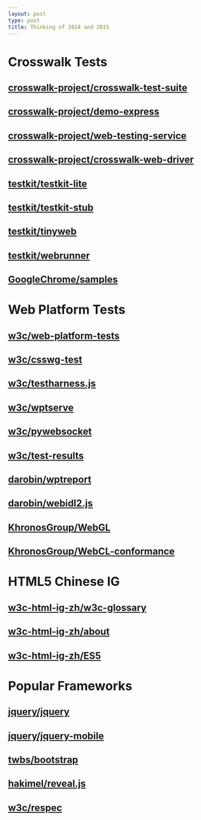 ```yaml
---
layout: post
type: post
title: Thinking of 2014 and 2015
---
```


# Crosswalk Tests

## [crosswalk-project/crosswalk-test-suite](https://github.com/crosswalk-project/crosswalk-test-suite)

## [crosswalk-project/demo-express](https://github.com/crosswalk-project/demo-express)

## [crosswalk-project/web-testing-service](https://github.com/crosswalk-project/web-testing-service)

## [crosswalk-project/crosswalk-web-driver](https://github.com/crosswalk-project/crosswalk-web-driver)

## [testkit/testkit-lite](https://github.com/testkit/testkit-lite)

## [testkit/testkit-stub](https://github.com/testkit/testkit-stub)

## [testkit/tinyweb](https://github.com/testkit/tinyweb)

## [testkit/webrunner](https://github.com/testkit/webrunner)

## [GoogleChrome/samples](https://github.com/GoogleChrome/samples)


# Web Platform Tests

## [w3c/web-platform-tests](https://github.com/w3c/web-platform-tests)

## [w3c/csswg-test](w3c/csswg-test)

## [w3c/testharness.js](https://github.com/w3c/testharness.js)

## [w3c/wptserve](https://github.com/w3c/wptserve)

## [w3c/pywebsocket](https://github.com/w3c/pywebsocket)

## [w3c/test-results](https://github.com/w3c/test-results)

## [darobin/wptreport](https://github.com/darobin/wptreport)

## [darobin/webidl2.js](https://github.com/darobin/webidl2.js)

## [KhronosGroup/WebGL](https://github.com/KhronosGroup/WebGL)

## [KhronosGroup/WebCL-conformance](https://github.com/KhronosGroup/WebCL-conformance)


# HTML5 Chinese IG

## [w3c-html-ig-zh/w3c-glossary](https://github.com/w3c-html-ig-zh/w3c-glossary)

## [w3c-html-ig-zh/about](https://github.com/w3c-html-ig-zh/about)

## [w3c-html-ig-zh/ES5](https://github.com/w3c-html-ig-zh/ES5)


# Popular Frameworks

## [jquery/jquery](https://github.com/jquery/jquery)

## [jquery/jquery-mobile](https://github.com/jquery/jquery-mobile)

## [twbs/bootstrap](https://github.com/twbs/bootstrap)

## [hakimel/reveal.js](https://github.com/hakimel/reveal.js)

## [w3c/respec](https://github.com/w3c/respec)

